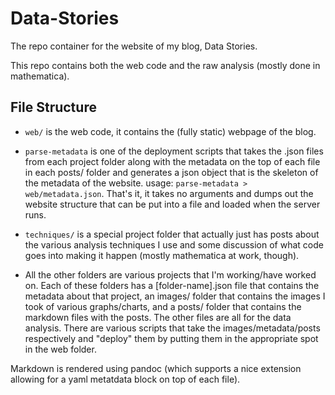 # Data-Stories

The repo container for the website of my blog, Data Stories.

This repo contains both the web code and the raw analysis (mostly done in mathematica).

## File Structure

* `web/` is the web code, it contains the (fully static) webpage of the blog.
* `parse-metadata` is one of the deployment scripts that takes the .json files from each project folder along with the metadata on the top of each file in each posts/ folder and generates a json object that is the skeleton of the metadata of the website. usage: `parse-metadata > web/metadata.json`. That's it, it takes no arguments and dumps out the website structure that can be put into a file and loaded when the server runs.

* `techniques/` is a special project folder that actually just has posts about the various analysis techniques I use and some discussion of what code goes into making it happen (mostly mathematica at work, though).

* All the other folders are various projects that I'm working/have worked on. Each of these folders has a [folder-name].json file that contains the metadata about that project, an images/ folder that contains the images I took of various graphs/charts, and a posts/ folder that contains the markdown files with the posts. The other files are all for the data analysis. There are various scripts that take the images/metadata/posts respectively and "deploy" them by putting them in the appropriate spot in the web folder.

Markdown is rendered using pandoc (which supports a nice extension allowing for a yaml metatdata block on top of each file).
